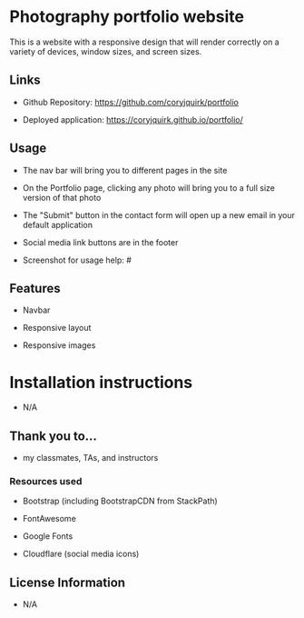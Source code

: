 # Photography portfolio website

This is a website with a responsive design that will render correctly on a variety of devices, window sizes, and screen sizes.

## Links

* Github Repository: https://github.com/coryjquirk/portfolio

* Deployed application: https://coryjquirk.github.io/portfolio/

## Usage

* The nav bar will bring you to different pages in the site

* On the Portfolio page, clicking any photo will bring you to a full size version of that photo

* The "Submit" button in the contact form will open up a new email in your default application

* Social media link buttons are in the footer 

* Screenshot for usage help: #

## Features

* Navbar

* Responsive layout

* Responsive images

# Installation instructions

* N/A

## Thank you to...

* my classmates, TAs, and instructors

### Resources used

* Bootstrap (including BootstrapCDN from StackPath)

* FontAwesome
 
* Google Fonts

* Cloudflare (social media icons)

## License Information

* N/A

